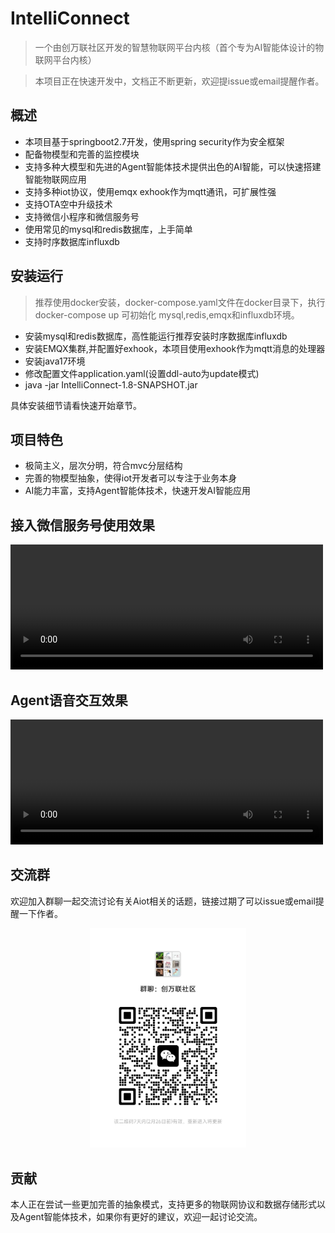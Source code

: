 # IntelliConnect

> 一个由创万联社区开发的智慧物联网平台内核（首个专为AI智能体设计的物联网平台内核）

> 本项目正在快速开发中，文档正不断更新，欢迎提issue或email提醒作者。

## 概述
* 本项目基于springboot2.7开发，使用spring security作为安全框架
* 配备物模型和完善的监控模块
* 支持多种大模型和先进的Agent智能体技术提供出色的AI智能，可以快速搭建智能物联网应用
* 支持多种iot协议，使用emqx exhook作为mqtt通讯，可扩展性强
* 支持OTA空中升级技术
* 支持微信小程序和微信服务号
* 使用常见的mysql和redis数据库，上手简单
* 支持时序数据库influxdb

## 安装运行
> 推荐使用docker安装，docker-compose.yaml文件在docker目录下，执行 docker-compose up 可初始化
mysql,redis,emqx和influxdb环境。
* 安装mysql和redis数据库，高性能运行推荐安装时序数据库influxdb
* 安装EMQX集群,并配置好exhook，本项目使用exhook作为mqtt消息的处理器
* 安装java17环境
* 修改配置文件application.yaml(设置ddl-auto为update模式)
* java -jar IntelliConnect-1.8-SNAPSHOT.jar

具体安装细节请看快速开始章节。

## 项目特色
* 极简主义，层次分明，符合mvc分层结构
* 完善的物模型抽象，使得iot开发者可以专注于业务本身
* AI能力丰富，支持Agent智能体技术，快速开发AI智能应用

## 接入微信服务号使用效果

<video  controls="controls" width="500" height="200">
<source src="../video/demo.mp4" type="video/mp4">
</video>

## Agent语音交互效果

<video  controls="controls" width="500" height="200">
<source src="../video/demo2.mp4" type="video/mp4">
</video>

## 交流群

欢迎加入群聊一起交流讨论有关Aiot相关的话题，链接过期了可以issue或email提醒一下作者。

<div style="width: 250px;margin: 0 auto;">
    <img src="./images/89c13c4bacf448872ae23ae094fa2ba.jpg" width="250px"/>
</div>


## 贡献

本人正在尝试一些更加完善的抽象模式，支持更多的物联网协议和数据存储形式以及Agent智能体技术，如果你有更好的建议，欢迎一起讨论交流。